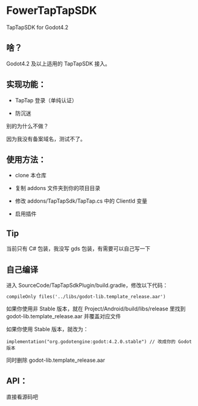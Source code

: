 # FowerTapTapSDK

TapTapSDK for Godot4.2

## 啥？

Godot4.2 及以上适用的 TapTapSDK 接入。

## 实现功能：

- TapTap 登录（单纯认证）

- 防沉迷

别的为什么不做？

因为我没有备案域名，测试不了。

## 使用方法：

- clone 本仓库

- 复制 addons 文件夹到你的项目目录

- 修改 addons/TapTapSdk/TapTap.cs 中的 ClientId 变量

- 启用插件

## Tip

当前只有 C# 包装，我没写 gds 包装，有需要可以自己写一下

## 自己编译

进入 SourceCode/TapTapSdkPlugin/build.gradle，修改以下代码：

```
compileOnly files('../libs/godot-lib.template_release.aar')
```

如果你使用非 Stable 版本，就在 Project/Android/build/libs/release 里找到 godot-lib.template_release.aar 并覆盖对应文件

如果你使用 Stable 版本，就改为：

```
implementation("org.godotengine:godot:4.2.0.stable") // 改成你的 Godot 版本
```

同时删除 godot-lib.template_release.aar

## API：

直接看源码吧
